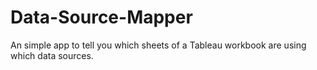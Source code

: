 # Data-Source-Mapper
An simple app to tell you which sheets of a Tableau workbook are using which data sources.
